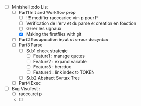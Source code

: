 - [ ] Minishell todo List
    - [ ] Part1 Init and Workflow prep
        - [ ] !!!! modifier raccourice vim p pour P
        - [ ] Verification de l'env et du parse et creation en fonction
        - [ ] Gerer les signaux
        - [X] Making the firstfiles with git
    - [ ] Part2 Recuperation input et erreur de syntax
    - [ ] Part3 Parse
        - [ ] Sub1 check strategie
            - [ ] Feature1 : manage quotes
            - [ ] Feature2 : expand variable
            - [ ] Feature3 : heredoc
            - [ ] Feature4 : link index to TOKEN
        - [ ] Sub2 Abstract Syntax Tree
    - [ ] Part4 Exec

- [ ] Bug VisuTest :
  - [ ] raccourci p
  - [ ] 
